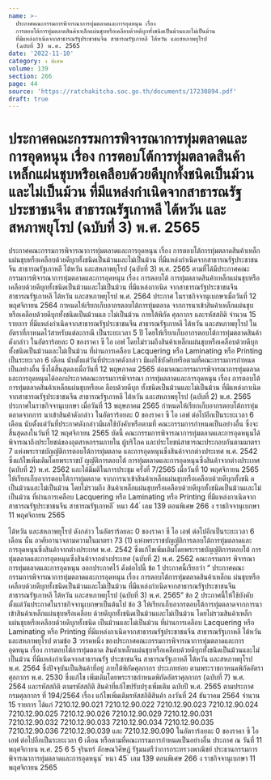 ```yaml
---
name: >-
  ประกาศคณะกรรมการพิจารณาการทุ่มตลาดและการอุดหนุน เรื่อง
  การตอบโต้การทุ่มตลาดสินค้าเหล็กแผ่นชุบหรือเคลือบด้วยดีบุกทั้งชนิดเป็นม้วนและไม่เป็นม้วน
  ที่มีแหล่งกำเนิดจากสาธารณรัฐประชาชนจีน สาธารณรัฐเกาหลี ไต้หวัน และสหภาพยุโรป
  (ฉบับที่ 3) พ.ศ. 2565
date: '2022-11-10'
category: ง พิเศษ
volume: 139
section: 266
page: 44
source: 'https://ratchakitcha.soc.go.th/documents/17230894.pdf'
draft: true
---
```


# ประกาศคณะกรรมการพิจารณาการทุ่มตลาดและการอุดหนุน เรื่อง การตอบโต้การทุ่มตลาดสินค้าเหล็กแผ่นชุบหรือเคลือบด้วยดีบุกทั้งชนิดเป็นม้วนและไม่เป็นม้วน ที่มีแหล่งกำเนิดจากสาธารณรัฐประชาชนจีน สาธารณรัฐเกาหลี ไต้หวัน และสหภาพยุโรป (ฉบับที่ 3) พ.ศ. 2565

ประกาศคณะกรรมการพิจารณาการทุ่มตลาดและการอุดหนุน เรื่อง การตอบโต้การทุ่มตลาดสินค้าเหล็กแผ่นชุบหรือเคลือบด้วยดีบุกทั้งชนิดเป็นม้วนและไม่เป็นม้วน ที่มีแหล่งกำเนิดจากสาธารณรัฐประชาชนจีน สาธารณรัฐเกาหลี ไต้หวัน และสหภาพยุโรป (ฉบับที่ 3) พ.ศ. 2565 ตามที่ได้มีประกาศคณะกรรมการพิจารณาการทุ่มตลาดและการอุดหนุน เรื่อง การตอบโต้ การทุ่มตลาดสินค้าเหล็กแผ่นชุบหรือเคลือบด้วยดีบุกทั้งชนิดเป็นม้วนและไม่เป็นม้วน ที่มีแหล่งกาเนิด จากสาธารณรัฐประชาชนจีน สาธารณรัฐเกาหลี ไต้หวัน และสหภาพยุโรป พ.ศ. 2564 ประกาศ ในราชกิจจานุเบกษาเมื่อวันที่ 12 พฤศจิกายน 2564 กาหนดให้เรียกเก็บอากรตอบโต้การทุ่มตลาด จากการนาเข้าสินค้าเหล็กแผ่นชุบหรือเคลือบด้วยดีบุกทั้งชนิดเป็นม้วนแล ะไม่เป็นม้วน ภายใต้พิกัด ศุลกากร และรหัสสถิติ จำนวน 15 รายการ ที่มีแหล่งกำเนิดจากสาธารณรัฐประชาชนจีน สาธารณรัฐเกาหลี ไต้หวัน และสหภาพยุโรป ในอัตราที่กาหนดไว้สาหรับแต่ละกรณี เป็นระยะเวลา 5 ปี โดยให้เรียกเก็บอากรตอบโต้การทุ่มตลาดสินค้าดังกล่าว ในอัตราร้อยละ 0 ของราคา ซี ไอ เอฟ โดยไม่รวมถึงสินค้าเหล็กแผ่นชุบหรือเคลือบด้วยดีบุกทั้งชนิดเป็นม้วนและไม่เป็นม้วน ที่ผ่านการเคลือบ Lacquering หรือ Laminating หรือ Printing เป็นระยะเวลา 6 เดือน นับตั้งแต่วันที่ประกาศดังกล่าว มีผลใช้บังคับหรือตามที่คณะกรรมการกำหนดเป็นอย่างอื่น ซึ่งได้สิ้นสุดลงเมื่อวันที่ 12 พฤษภาคม 2565 ต่อมาคณะกรรมการพิจารณาการทุ่มตลาดและการอุดหนุนได้ออกประกาศคณะกรรมการพิจารณา การทุ่มตลาดและการอุดหนุน เรื่อง การตอบโต้การทุ่มตลาดสินค้าเหล็กแผ่นชุบหรือเค ลือบด้วยดีบุก ทั้งชนิดเป็นม้วนและไม่เป็นม้วน ที่มีแหล่งกาเนิดจากสาธารณรัฐประชาชนจีน สาธารณรัฐเกาหลี ไต้หวัน และสหภาพยุโรป (ฉบับที่ 2) พ.ศ. 2565 ประกาศในราชกิจจานุเบกษา เมื่อวันที่ 13 พฤษภาคม 2565 กำหนดให้เรียกเก็บอากรตอบโต้การทุ่มตลาดจากการ นาเข้าสินค้าดังกล่าว ในอัตราร้อยละ 0 ของราคา ซี ไอ เอฟ ต่อไปอีกเป็นระยะเวลา 6 เดือน นับตั้งแต่วันที่ประกาศดังกล่าวมีผลใช้บังคับหรือตามที่ คณะกรรมการกำหนดเป็นอย่างอื่น ซึ่งจะสิ้นสุดลงในวันที่ 12 พฤศจิกายน 2565 บัดนี้ คณะกรรมการพิจารณาการทุ่มตลาดและการอุดหนุนได้พิจารณาถึงประโยชน์ของอุตสาหกรรมภายใน ผู้บริโภค และประโยชน์สาธารณะประกอบกันตามมาตรา 7 แห่งพระราชบัญญัติการตอบโต้การทุ่มตลาด และการอุดหนุนซึ่งสินค้าจากต่างประเทศ พ.ศ. 2542 ซึ่งแก้ไขเพิ่มเติมโดยพระราชบั ญญัติการตอบโต้ การทุ่มตลาดและการอุดหนุนซึ่งสินค้าจากต่างประเทศ (ฉบับที่ 2) พ.ศ. 2562 และได้มีมติในการประชุม ครั้งที่ 7/2565 เมื่อวันที่ 10 พฤศจิกายน 2565 ให้เรียกเก็บอากรตอบโต้การทุ่มตลาด จากการนาเข้าสินค้าเหล็กแผ่นชุบหรือเคลือบด้วยดีบุกทั้งชนิ ดเป็นม้วนและไม่เป็นม้วน โดยไม่รวมถึง สินค้าเหล็กแผ่นชุบหรือเคลือบด้วยดีบุกทั้งชนิดเป็นม้วนและไม่เป็นม้วน ที่ผ่านการเคลือบ Lacquering หรือ Laminating หรือ Printing ที่มีแหล่งกาเนิดจากสาธารณรัฐประชาชนจีน สาธารณรัฐเกาหลี ้ หนา 44 ่ เลม 139 ตอนพิเศษ 266 ง ราชกิจจานุเบกษา 11 พฤศจิกายน 2565

ไต้หวัน และสหภาพยุโรป ดังกล่าว ในอัตราร้อยละ 0 ของราคา ซี ไอ เอฟ ต่อไปอีกเป็นระยะเวลา 6 เดือน นั้น อาศัยอานาจตามความในมาตรา 73 (1) แห่งพระราชบัญญัติการตอบโต้การทุ่มตลาดและ การอุดหนุนซึ่งสินค้าจากต่างประเทศ พ.ศ. 2542 ซึ่งแก้ไขเพิ่มเติมโดยพระราชบัญญัติการตอบโต้ การ ทุ่มตลาดและการอุดหนุนซึ่งสินค้าจากต่างประเทศ (ฉบับที่ 2) พ.ศ. 2562 คณะกรรมการ พิจารณาการทุ่มตลาดและการอุดหนุน ออกประกาศไว้ ดังต่อไปนี้ ข้อ 1 ประกาศนี้เรียกว่า “ ประกาศคณะกรรมการพิจารณาการทุ่มตลาดและการอุดหนุน เรื่อง การตอบโต้การทุ่มตลาดสินค้าเหล็กแ ผ่นชุบหรือเคลือบด้วยดีบุกทั้งชนิดเป็นม้วนและไม่เป็นม้วน ที่มีแหล่งกำเนิดจากสาธารณรัฐประชาชนจีน สาธารณรัฐเกาหลี ไต้หวัน และสหภาพยุโรป (ฉบับที่ 3) พ.ศ. 2565” ข้อ 2 ประกาศนี้ให้ใช้บังคับตั้งแต่วันประกาศในราชกิจจานุเบกษาเป็นต้นไป ข้อ 3 ให้เรียกเก็บอากรตอบโต้การทุ่มตลาดจากการนาเข้าสินค้าเหล็กแผ่นชุบหรือเคลือบ ด้วยดีบุกทั้งชนิดเป็นม้วนและไม่เป็นม้วน โดยไม่รวมสินค้าเหล็กแผ่นชุบหรือเคลือบด้วยดีบุกทั้งชนิด เป็นม้วนและไม่เป็นม้วน ที่ผ่านการเคลือบ Lacquering หรือ Laminating หรือ Printing ที่มีแหล่งกาเนิดจากสาธารณรัฐประชาชนจีน สาธารณรัฐเกาหลี ไต้หวัน และสหภาพยุโรป ตามข้อ 3 วรรคหนึ่ง ของประกาศคณะกรรมการพิจารณาการทุ่มตลาดและการอุดหนุน เรื่อง การตอบโต้การทุ่มตลาด สินค้าเหล็กแผ่นชุบหรือเคลือบด้วยดีบุกทั้งชนิดเป็นม้วนและไม่เป็นม้วน ที่มีแหล่งกำเนิดจากสาธารณรัฐ ประชาชนจีน สาธารณรัฐเกาหลี ไต้หวัน และสหภาพยุโรป พ.ศ. 2564 ซึ่งปัจจุบันเป็นสินค้าที่อยู่ ภายใต้พิกัดศุลกากร ประเภทย่อย ตามพระราชกาหนดพิกัดอัตราศุลกากร พ.ศ. 2530 ซึ่งแก้ไข เพิ่มเติมโดยพระราชกำหนดพิกัดอัตราศุลกากร (ฉบับที่ 7) พ.ศ. 2564 และรหัสสถิติ ตามรหัสสถิติ สินค้าที่แก้ไขปรับปรุงเพิ่มเติม ฉบับปี พ.ศ. 2565 ตามประกาศกรมศุลกากร ที่ 194/2564 เรื่อง แก้ไขเพิ่มเติมรหัสสถิติสินค้า ลงวันที่ 24 ธันวาคม 2564 จำนวน 15 รายการ ได้แก่ 7210.12.90.021 7210.12.90.022 7210.12.90.023 7210.12.90.024 7210.12.90.025 7210.12.90.026 7210.12.90.029 7210.12.90.031 7210.12.90.032 7210.12.90.033 7210.12.90.034 7210.12.90.035 7210.12.90.036 7210.12.90.039 และ 7210.12.90.090 ในอัตราร้อยละ 0 ของราคา ซี ไอ เอฟ ต่อไปอีกเป็นระยะเวลา 6 เดือน หรือตามที่คณะกรรมการกำหนดเป็นอย่างอื่น ประกาศ ณ วันที่ 11 พฤศจิกายน พ.ศ. 25 6 5 จุรินทร์ ลักษณวิศิษฏ์ รัฐมนตรีว่าการกระทรวงพาณิชย์ ประธานกรรมการพิจารณาการทุ่มตลาดและการอุดหนุน ้ หนา 45 ่ เลม 139 ตอนพิเศษ 266 ง ราชกิจจานุเบกษา 11 พฤศจิกายน 2565
